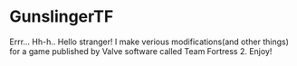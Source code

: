 GunslingerTF
=======

Errr... Hh-h.. Hello stranger! I make verious modifications(and other things) for a game published by Valve software called Team Fortress 2. Enjoy!
